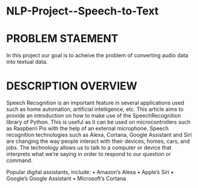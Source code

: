 # NLP-Project--Speech-to-Text
# PROBLEM STAEMENT

In this project our goal is to acheive the problem of converting audio data into textual data.
# DESCRIPTION OVERVIEW

Speech Recognition is an important feature in several applications used such as home automation, artificial intelligence, etc. This article aims to provide an introduction on how to make use of the SpeechRecognition library of Python. This is useful as it can be used on microcontrollers such as Raspberri Pis with the help of an external microphone.
Speech recognition technologies such as Alexa, Cortana, Google Assistant and Siri are changing the way people interact with their devices, homes, cars, and jobs. The technology allows us to talk to a computer or device that interprets what we’re saying in order to respond to our question or command.

Popular digital assistants, include:
•	Amazon’s Alexa
•	Apple’s Siri
•	Google’s Google Assistant
•	Microsoft’s Cortana

